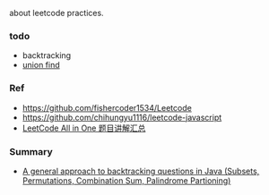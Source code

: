 about leetcode practices.

### todo
- backtracking
- [union find](https://www.coursera.org/learn/algorithms-part1/lecture/fjxHC/dynamic-connectivity)

### Ref
- https://github.com/fishercoder1534/Leetcode
- https://github.com/chihungyu1116/leetcode-javascript
- [LeetCode All in One 题目讲解汇总](http://www.cnblogs.com/grandyang/p/4606334.html)


### Summary
- [A general approach to backtracking questions in Java (Subsets, Permutations, Combination Sum, Palindrome Partioning)](https://leetcode.com/problems/permutations/discuss/18239/A-general-approach-to-backtracking-questions-in-Java-(Subsets-Permutations-Combination-Sum-Palindrome-Partioning))
